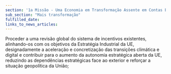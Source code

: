 ```yaml
---
section: '1a Missão - Uma Economia em Transformação Assente em Contas Equilibradas'
sub_section: "Mais transformação"
fulfilled_date:
links_to_news_articles:
---
```


Proceder a uma revisão global do sistema de incentivos existentes, alinhando-os com os objetivos da Estratégia Industrial da UE, designadamente a aceleração e concretização das transições climática e digital e contribuir para o aumento da autonomia estratégica aberta da UE, reduzindo as dependências estratégicas face ao exterior e reforçar a situação geopolítica da União;